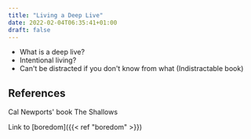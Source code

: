 ```yaml
---
title: "Living a Deep Live"
date: 2022-02-04T06:35:41+01:00
draft: false
---
```


- What is a deep live?
- Intentional living?
- Can't be distracted if you don't know from what (Indistractable book)

## References

Cal Newports' book
The Shallows

Link to [boredom]({{< ref "boredom" >}})
